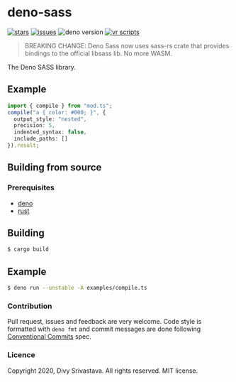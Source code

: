 # deno-sass

[![stars](https://img.shields.io/github/stars/divy-work/deno-ciphers)](https://github.com/divy-work/deno-ciphers/stargazers)
[![issues](https://img.shields.io/github/issues/divy-work/deno-ciphers)](https://github.com/divy-work/deno-ciphers/issues)
![deno version](https://img.shields.io/badge/deno-1.0.5-success)
[![vr scripts](https://badges.velociraptor.run/flat.svg)](https://velociraptor.run)

> BREAKING CHANGE: Deno Sass now uses sass-rs crate that provides bindings to the official libsass lib. No more WASM.

The Deno SASS library.

## Example

```typescript
import { compile } from "mod.ts";
compile("a { color: #000; }", {
  output_style: "nested",
  precision: 5,
  indented_syntax: false,
  include_paths: []
}).result;
```

## Building from source

### Prerequisites

- [deno](https://deno.land/)
- [rust](https://www.rust-lang.org/)

## Building
```bash
$ cargo build
```

## Example

```bash
$ deno run --unstable -A examples/compile.ts
```

### Contribution

Pull request, issues and feedback are very welcome. Code style is formatted with `deno fmt` and commit messages are done following [Conventional Commits](https://www.conventionalcommits.org/en/v1.0.0/) spec.

### Licence

Copyright 2020, Divy Srivastava. All rights reserved. MIT license.
